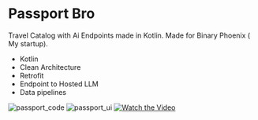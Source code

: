 # Passport Bro 
Travel Catalog with Ai Endpoints made in Kotlin. Made for Binary Phoenix ( My startup). 

- Kotlin
- Clean Architecture 
- Retrofit
- Endpoint to Hosted LLM 
- Data pipelines

![passport_code](https://github.com/TheFenixfx/Passport-Bro/assets/5826165/f3b506ea-c0ed-4eb8-8d2c-106322834c79)
![passport_ui](https://github.com/TheFenixfx/Passport-Bro/assets/5826165/247dabcc-9ba9-429e-97ee-f07256044a66)
[![Watch the Video](https://img.youtube.com/vi/mRCjfxAF8kc/0.jpg)]([https://www.youtube.com/watch?v=k5qUyoJ8bEg](https://youtu.be/mRCjfxAF8kc)https://youtu.be/mRCjfxAF8kc)
